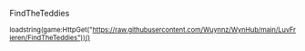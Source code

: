 

FindTheTeddies

<sub> loadstring(game:HttpGet("https://raw.githubusercontent.com/Wuynnz/WynHub/main/LuvFrieren/FindTheTeddies"))()
  </sub>
